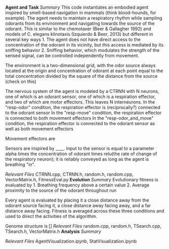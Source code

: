 **Agent and Task**
*Summary*
This code instantiates an embodied agent inspired by smell-based navigation in mammals (think blood-hounds, for example). The agent needs to maintain a respiratory rhythm while sampling odorants from its environment and navigating towards the source of the odorant. This is similar to the chemotaxer (Beer & Gallagher 1992) and models of C. elegans klinotaxis (Izquierdo & Beer, 2013) but different in several key ways
    1. The agent does not have direct access to the concentration of the odorant in its vicinity, but this access is mediated by its sniffing behavior
    2. Sniffing behavior, which modulates the strength of the sensed signal, can be controlled independently from movement. 

The environment is a two-dimensional grid, with the odor source always located at the origin and concentration of odorant at each point equal to the total concentration divided by the square of the distance from the source (check on this)

The nervous system of the agent is modeled by a CTRNN with N neurons, one of which is an odorant sensor, one of which is a respiration effector, and two of which are motor effectors. This leaves N interneurons.
In the "resp-odor" condition, the respiration effector is (reciprocally?) connected to the odorant sensor
In the "resp-move" condition, the respiration effector is connected to both movement effectors
In the "resp-odor_and_move" condition, the respiration effector is connected to the odorant sensor as well as both movement effectors

Movement effectors are 

Sensors are inspired by ____. Input to the sensor is equal to a parameter alpha times the concentration of odorant times relu(the rate of change of the respiratory neuron); it is reliably conveyed as long as the agent is breathing "in".

*Relevant Files*
CTRNN.cpp, CTRNN.h, random.h, random.cpp, VectorMatrix.h, FitnessEval.py
**Evolution**
*Summary*
Evolutionary fitness is evaluated by 
    1. Breathing frequency above a certain value
    2. Average proximity to the source of the odorant throughout run

Every agent is evaluated by placing it a close distance away from the odorant source facing it, a close distance away facing away, and a far distance away facing. Fitness is averaged across these three conditions and used to direct the activities of the algorithm.

Genome structure is []
*Relevant Files*
random.cpp, random.h, TSearch.cpp, TSearch.h, VectorMatrix.h
**Analysis**
*Summary*

*Relevant Files*
AgentVisualization.ipynb, StatVisualization.ipynb